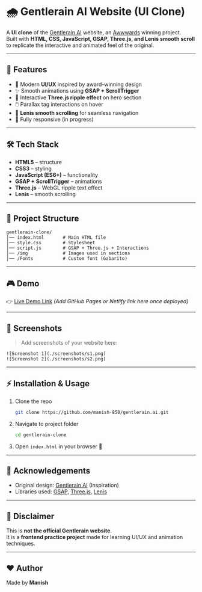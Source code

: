 # 🌧️ Gentlerain AI Website (UI Clone)

A **UI clone** of the [Gentlerain AI](https://www.gentlerain.ai/) website, an [Awwwards](https://www.awwwards.com/) winning project.  
Built with **HTML, CSS, JavaScript, GSAP, Three.js, and Lenis smooth scroll** to replicate the interactive and animated feel of the original.

---

## 🚀 Features

- 🎨 Modern **UI/UX** inspired by award-winning design  
- ✨ Smooth animations using **GSAP + ScrollTrigger**  
- 🎥 Interactive **Three.js ripple effect** on hero section  
- 🖱️ Parallax tag interactions on hover  
- 📜 **Lenis smooth scrolling** for seamless navigation  
- 📱 Fully responsive (in progress)  

---

## 🛠️ Tech Stack

- **HTML5** – structure  
- **CSS3** – styling  
- **JavaScript (ES6+)** – functionality  
- **GSAP + ScrollTrigger** – animations  
- **Three.js** – WebGL ripple text effect  
- **Lenis** – smooth scrolling  

---

## 📂 Project Structure

```
gentlerain-clone/
│── index.html       # Main HTML file
│── style.css        # Stylesheet
│── script.js        # GSAP + Three.js + Interactions
│── /img             # Images used in sections
│── /Fonts           # Custom font (Gabarito)
```

---

## 🎮 Demo

👉 [Live Demo Link](#) *(Add GitHub Pages or Netlify link here once deployed)*  

---

## 📸 Screenshots

> Add screenshots of your website here:

```
![Screenshot 1](./screenshots/s1.png)
![Screenshot 2](./screenshots/s2.png)
```

---

## ⚡ Installation & Usage

1. Clone the repo  
   ```bash
   git clone https://github.com/manish-850/gentlerain.ai.git
   ```
2. Navigate to project folder  
   ```bash
   cd gentlerain-clone
   ```
3. Open `index.html` in your browser 🚀  

---

## 🙌 Acknowledgements

- Original design: [Gentlerain AI](https://www.gentlerain.ai/) (Inspiration)  
- Libraries used: [GSAP](https://greensock.com/gsap/), [Three.js](https://threejs.org/), [Lenis](https://lenis.studiofreight.com/)  

---

## 📌 Disclaimer

This is **not the official Gentlerain website**.  
It is a **frontend practice project** made for learning UI/UX and animation techniques.  

---

## ❤️ Author

Made by **Manish**
